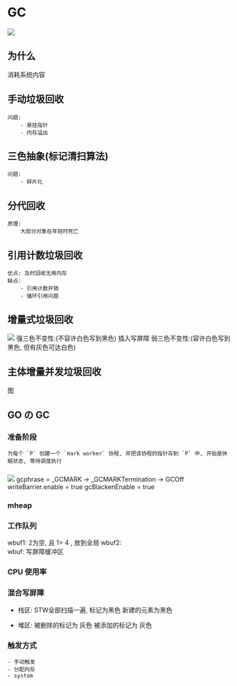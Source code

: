 # GC

![](https://tva1.sinaimg.cn/large/008eGmZEgy1gmrod3db2xj30ju0gwaal.jpg)

## 为什么
 消耗系统内容

## 手动垃圾回收
    问题: 
        - 悬挂指针
        - 内存溢出

## 三色抽象(标记清扫算法)
    问题:
        - 碎片化

## 分代回收
    原理:
        大部分对象在年轻时死亡

## 引用计数垃圾回收
    优点: 及时回收无用内存
    缺点:
        - 引用计数开销
        - 循环引用问题

## 增量式垃圾回收
![](https://tva1.sinaimg.cn/large/008eGmZEgy1gmrop6fne2j315i0l6dio.jpg)
    强三色不变性:(不容许白色写到黑色)
        插入写屏障
    弱三色不变性:(容许白色写到黑色, 但有灰色可达白色)

## 主体增量并发垃圾回收
图

## GO の GC

### 准备阶段
    为每个 `P` 创建一个 `mark worker` 协程, 并把该协程的指针存到 `P` 中, 开始是休眠状态, 等待调度执行


### 
![](https://tva1.sinaimg.cn/large/008eGmZEgy1gmrtt8jjiaj30t00mg0uz.jpg)
    gcphrase = _GCMARK -> _GCMARKTermination -> GCOff
    writeBarrier.enable = true
    gcBlackenEnable = true

### mheap


### 工作队列

wbuf1: 2为空, 且 1> 4 , 放到全局 
wbuf2:  
wbuf: 写屏障缓冲区

### CPU 使用率




### 混合写屏障

- 栈区:
STW全部扫描一遍, 标记为黑色
新建的元素为黑色

- 堆区:
被删除的标记为 灰色
被添加的标记为 灰色


### 触发方式
    - 手动触发
    - 分配内存
    - systom
  